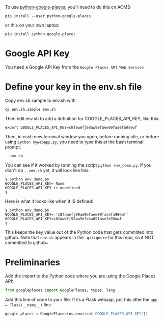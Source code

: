 

To use [python-google-places](https://github.com/slimkrazy/python-google-places), you'll need to do this on ACMS:

```
pip install --user python-google-places
```

or this on your own laptop:

```
pip install python-google-places
```

# Google API Key

You need a Google API Key from the `Google Places API Web Service`

# Define your key in the env.sh file

Copy env.sh.sample to env.sh with:

```
cp env.sh.sample env.sh
```

Then edit env.sh to add a definition for GOOGLE_PLACES_API_KEY, like this:

```
export GOOGLE_PLACES_API_KEY=s8fawefj98aw9efaew89fasefa98ewf
```

Then, in each new terminal window you open, before running idle, or before using `python mywebapp.py`, you need to type this at the bash terminal prompt:

```
. env.sh
```

You can see if it worked by running the script `python env_demo.py`.   If you didn't do `. env.sh` yet, it will look like this:

```
$ python env_demo.py
GOOGLE_PLACES_API_KEY= None
GOOGLE_PLACES_API_KEY is undefined
$ 
```

Here is what it looks like when it IS defined:

```
$ python env_demo.py
GOOGLE_PLACES_API_KEY= 's8fawefj98aw9efaew89fasefa98ewf'
GOOGLE_PLACES_API_KEY=s8fawefj98aw9efaew89fasefa98ewf
$ 
```

This keeps the key value out of the Python code that gets committed into github.   Note that `env.sh` appears in the `.gitignore` for this repo, so it NOT committed to github~

# Preliminaries

Add the import to the Python code where you are using the Google Places API:

```python
from googleplaces import GooglePlaces, types, lang
```

Add this line of code to your file.  If its a Flask webapp, put this after the `app = Flask(__name__)` line.

```python
google_places = GooglePlaces(os.environ['GOOGLE_PLACES_API_KEY'])
```
